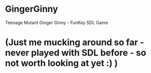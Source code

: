 # GingerGinny
 Teenage Mutant Ginger Ginny - FunKey SDL Game
 
 # (Just me mucking around so far - never played with SDL before - so not worth looking at yet :) )

